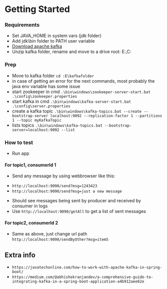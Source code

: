 # Getting Started

### Requirements
* Set JAVA_HOME in system vars (jdk folder)
* Add jdk\bin folder to PATH user variable
* [Download apache kafka](https://www.apache.org/dyn/closer.cgi?path=/kafka/2.6.0/kafka_2.12-2.6.0.tgz)
* Unzip kafka folder, rename and move to a drive root: E:,C:

### Prep
* Move to kafka folder `cd :E\kafkafolder`
* in case of getting an error for the next commands, most probably the java env variable has some issue
* start zookeeper in cmd `.\bin\windows\zookeeper-server-start.bat .\config\zookeeper.properties`
* start kafka in cmd `.\bin\windows\kafka-server-start.bat .\config\server.properties`
* create a kafka topic `.\bin\windows\kafka-topics.bat --create --bootstrap-server localhost:9092 --replication-factor 1 --partitions 1 --topic myKafkaTopic`
* lists topics `.\bin\windows\kafka-topics.bat --bootstrap-server=localhost:9092 --list`

### How to test
* Run app
#### For topic1, consumerId 1
* Send any message by using webbrowser like this:
- `http://localhost:9090/send?msg=1243423`
- `http://localhost:9090/send?msg=just a new message`
* Should see messages being sent by producer and received by consumer in logs
* Use `http://localhost:9090/getAll` to get a list of sent messages
#### For topic2, consumerId 2
- Same as above, just change url path `http://localhost:9090/sendByOther?msg=item5`

## Extra info
- `https://javatechonline.com/how-to-work-with-apache-kafka-in-spring-boot/`
- `https://medium.com/@abhishekranjandev/a-comprehensive-guide-to-integrating-kafka-in-a-spring-boot-application-a4b912aee62e`
